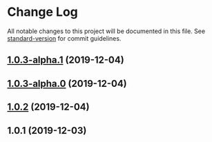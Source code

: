 # Change Log

All notable changes to this project will be documented in this file. See [standard-version](https://github.com/conventional-changelog/standard-version) for commit guidelines.

<a name="1.0.3-alpha.1"></a>
## [1.0.3-alpha.1](https://github.com/hackash/node-hk-zip/compare/v1.0.3-alpha.0...v1.0.3-alpha.1) (2019-12-04)



<a name="1.0.3-alpha.0"></a>
## [1.0.3-alpha.0](https://github.com/hackash/node-hk-zip/compare/v1.0.2...v1.0.3-alpha.0) (2019-12-04)



<a name="1.0.2"></a>
## [1.0.2](https://github.com/hackash/node-hk-zip/compare/v1.0.1...v1.0.2) (2019-12-04)



<a name="1.0.1"></a>
## 1.0.1 (2019-12-03)
